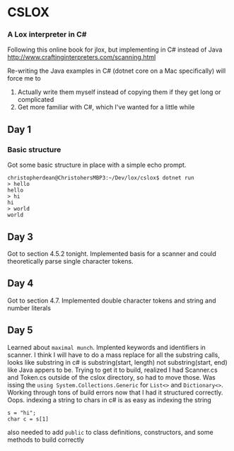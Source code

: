 # CSLOX
### A Lox interpreter in C#
Following this online book for jlox, but implementing in C# instead of Java
http://www.craftinginterpreters.com/scanning.html

Re-writing the Java examples in C# (dotnet core on a Mac specifically) will force me to 
1. Actually write them myself instead of copying them if they get long or complicated
1. Get more familiar with C#, which I've wanted for a little while

## Day 1
### Basic structure
Got some basic structure in place with a simple echo prompt.
```
christopherdean@ChristohersMBP3:~/Dev/lox/cslox$ dotnet run
> hello
hello
> hi
hi
> world
world
```

## Day 3
Got to section 4.5.2 tonight. Implemented basis for a scanner and could theoretically parse single character tokens.

## Day 4
Got to section 4.7. Implemented double character tokens and string and number literals

## Day 5
Learned about `maximal munch`.  Implented keywords and identifiers in scanner.  I think I will have to do a mass replace for all the substring calls, looks like substring in c# is substring(start, length) not substring(start, end) like Java appers to be. 
Trying to get it to build, realized I had Scanner.cs and Token.cs outside of the cslox directory, so had to move those.  Was issing the `using System.Collections.Generic` for `List<>` and `Dictionary<>`. 
Working through tons of build errors now that I had it structured correctly.  Oops. 
indexing a string to chars in c# is as easy as indexing the string 
```
s = "hi";
char c = s[1]
````
also needed to add `public` to class definitions, constructors, and some methods to build correctly

